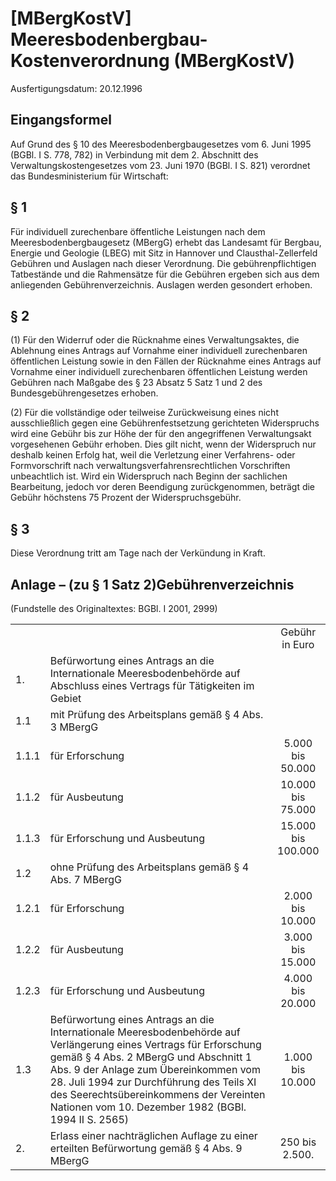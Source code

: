 # [MBergKostV] Meeresbodenbergbau-Kostenverordnung  (MBergKostV)

Ausfertigungsdatum: 20.12.1996

 

## Eingangsformel

Auf Grund des § 10 des Meeresbodenbergbaugesetzes vom 6. Juni 1995 (BGBl. I S. 778, 782) in Verbindung mit dem 2. Abschnitt des Verwaltungskostengesetzes vom 23. Juni 1970 (BGBl. I S. 821) verordnet das Bundesministerium für Wirtschaft:


## § 1

Für individuell zurechenbare öffentliche Leistungen nach dem Meeresbodenbergbaugesetz (MBergG) erhebt das Landesamt für Bergbau, Energie und Geologie (LBEG) mit Sitz in Hannover und Clausthal-Zellerfeld Gebühren und Auslagen nach dieser Verordnung. Die gebührenpflichtigen Tatbestände und die Rahmensätze für die Gebühren ergeben sich aus dem anliegenden Gebührenverzeichnis. Auslagen werden gesondert erhoben.


## § 2

(1) Für den Widerruf oder die Rücknahme eines Verwaltungsaktes, die Ablehnung eines Antrags auf Vornahme einer individuell zurechenbaren öffentlichen Leistung sowie in den Fällen der Rücknahme eines Antrags auf Vornahme einer individuell zurechenbaren öffentlichen Leistung werden Gebühren nach Maßgabe des § 23 Absatz 5 Satz 1 und 2 des Bundesgebührengesetzes erhoben.

(2) Für die vollständige oder teilweise Zurückweisung eines nicht ausschließlich gegen eine Gebührenfestsetzung gerichteten Widerspruchs wird eine Gebühr bis zur Höhe der für den angegriffenen Verwaltungsakt vorgesehenen Gebühr erhoben. Dies gilt nicht, wenn der Widerspruch nur deshalb keinen Erfolg hat, weil die Verletzung einer Verfahrens- oder Formvorschrift nach verwaltungsverfahrensrechtlichen Vorschriften unbeachtlich ist. Wird ein Widerspruch nach Beginn der sachlichen Bearbeitung, jedoch vor deren Beendigung zurückgenommen, beträgt die Gebühr höchstens 75 Prozent der Widerspruchsgebühr.


## § 3

Diese Verordnung tritt am Tage nach der Verkündung in Kraft.


## Anlage – (zu § 1 Satz 2)Gebührenverzeichnis

(Fundstelle des Originaltextes: BGBl. I 2001, 2999)

  

|       |                                                                                                                                                                                                                                                                                                                                                  |                    |
|-------|--------------------------------------------------------------------------------------------------------------------------------------------------------------------------------------------------------------------------------------------------------------------------------------------------------------------------------------------------|:------------------:|
|       |                                                                                                                                                                                                                                                                                                                                                  |   Gebühr in Euro   |
| 1\.   | Befürwortung eines Antrags an die Internationale Meeresbodenbehörde auf Abschluss eines Vertrags für Tätigkeiten im Gebiet                                                                                                                                                                                                                       |                    |
| 1.1   | mit Prüfung des Arbeitsplans gemäß § 4 Abs. 3 MBergG                                                                                                                                                                                                                                                                                             |                    |
| 1.1.1 | für Erforschung                                                                                                                                                                                                                                                                                                                                  |  5.000 bis 50.000  |
| 1.1.2 | für Ausbeutung                                                                                                                                                                                                                                                                                                                                   | 10.000 bis 75.000  |
| 1.1.3 | für Erforschung und Ausbeutung                                                                                                                                                                                                                                                                                                                   | 15.000 bis 100.000 |
| 1.2   | ohne Prüfung des Arbeitsplans gemäß § 4 Abs. 7 MBergG                                                                                                                                                                                                                                                                                            |                    |
| 1.2.1 | für Erforschung                                                                                                                                                                                                                                                                                                                                  |  2.000 bis 10.000  |
| 1.2.2 | für Ausbeutung                                                                                                                                                                                                                                                                                                                                   |  3.000 bis 15.000  |
| 1.2.3 | für Erforschung und Ausbeutung                                                                                                                                                                                                                                                                                                                   |  4.000 bis 20.000  |
| 1.3   | Befürwortung eines Antrags an die Internationale Meeresbodenbehörde auf Verlängerung eines Vertrags für Erforschung gemäß § 4 Abs. 2 MBergG und Abschnitt 1 Abs. 9 der Anlage zum Übereinkommen vom 28. Juli 1994 zur Durchführung des Teils XI des Seerechtsübereinkommens der Vereinten Nationen vom 10. Dezember 1982 (BGBl. 1994 II S. 2565) |  1.000 bis 10.000  |
| 2\.   | Erlass einer nachträglichen Auflage zu einer erteilten Befürwortung gemäß § 4 Abs. 9 MBergG                                                                                                                                                                                                                                                      |   250 bis 2.500.   |

